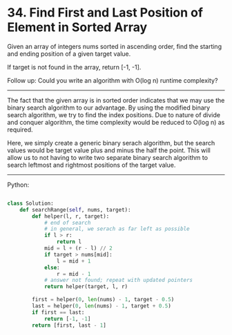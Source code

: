 # 34. Find First and Last Position of Element in Sorted Array

Given an array of integers nums sorted in ascending order, find the starting
and ending position of a given target value.

If target is not found in the array, return [-1, -1].

Follow up: Could you write an algorithm with O(log n) runtime complexity?

---

The fact that the given array is in sorted order indicates that we may use the
binary search algorithm to our advantage. By using the modified binary search
algorithm, we try to find the index positions. Due to nature of divide and
conquer algorithm, the time complexity would be reduced to O(log n) as
required.

Here, we simply create a generic binary serach algorithm, but the search values
would be target value plus and minus the half the point. This will allow us to
not having to write two separate binary search algorithm to search leftmost and
rightmost positions of the target value.

---

Python:

```python

class Solution:
    def searchRange(self, nums, target):
        def helper(l, r, target):
            # end of search
            # in general, we serach as far left as possible
            if l > r:
                return l
            mid = l + (r - l) // 2
            if target > nums[mid]:
                l = mid + 1
            else:
                r = mid - 1
            # answer not found; repeat with updated pointers
            return helper(target, l, r)
        
        first = helper(0, len(nums) - 1, target - 0.5)
        last = helper(0, len(nums) - 1, target + 0.5)
        if first == last:
            return [-1, -1]
        return [first, last - 1]
```

